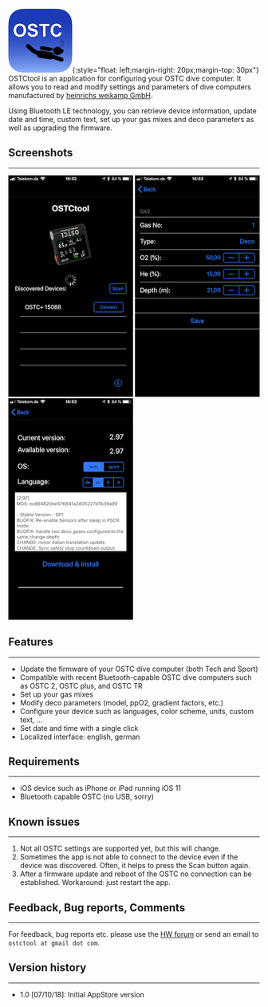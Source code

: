  ![AppIcon](/img/AppIcon.png){:style="float: left;margin-right: 20px;margin-top: 30px"}
OSTCtool is an application for configuring your OSTC dive computer. It allows you to read 
and modify settings and parameters of dive computers manufactured by 
[heinrichs weikamp GmbH](http://www.heinrichsweikamp.com).

Using Bluetooth LE technology, you can retrieve device information, update date and time, 
custom text, set up your gas mixes and deco parameters as well as upgrading the firmware.


## Screenshots

* * *
 
 ![AppIcon](/img/IMG_3087.PNG) ![AppIcon](/img/IMG_3088.PNG) ![AppIcon](/img/IMG_3089.PNG)

## Features

* * *
 
*  Update the firmware of your OSTC dive computer (both Tech and Sport)
*  Compatible with recent Bluetooth-capable OSTC dive computers such as OSTC 2, OSTC plus, and OSTC TR
*  Set up your gas mixes
*  Modify deco parameters (model, ppO2, gradient factors, etc.)
*  Configure your device such as languages, color scheme, units, custom text, ...
*  Set date and time with a single click
*  Localized interface: english, german

## Requirements

* * *

*  iOS device such as iPhone or iPad running iOS 11
*  Bluetooth capable OSTC (no USB, sorry)

## Known issues

* * *

1.  Not all OSTC settings are supported yet, but this will change.
2.  Sometimes the app is not able to connect to the device even if the device was discovered. Often, it helps to press the Scan button again.
3.  After a firmware update and reboot of the OSTC no connection can be established. Workaround: just restart the app.

## Feedback, Bug reports, Comments

* * *

For feedback, bug reports etc. please use the [HW forum](http://forum.heinrichsweikamp.com/list.php?6) or send an email to `ostctool at gmail dot com`.

## Version history

* * *

*   1.0 [07/10/18]: Initial AppStore version
